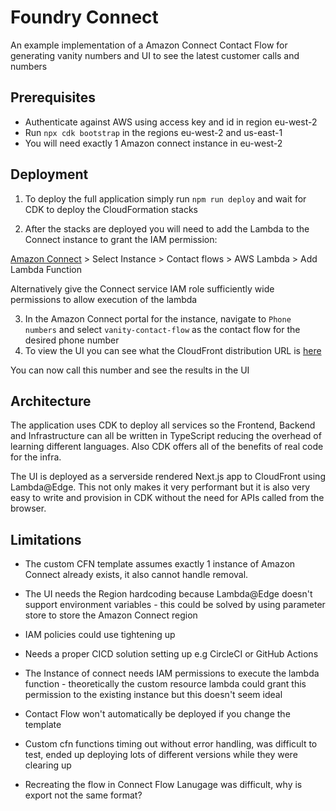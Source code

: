 # Foundry Connect
An example implementation of a Amazon Connect Contact Flow for generating vanity numbers and UI to see the latest customer calls and numbers

## Prerequisites 
* Authenticate against AWS using access key and id in region eu-west-2
* Run `npx cdk bootstrap` in the regions eu-west-2 and us-east-1
* You will need exactly 1 Amazon connect instance in eu-west-2

## Deployment
1. To deploy the full application simply run `npm run deploy` and wait for CDK to deploy the CloudFormation stacks

2. After the stacks are deployed you will need to add the Lambda to the Connect instance to grant the IAM permission:

[Amazon Connect](https://eu-west-2.console.aws.amazon.com/connect/v2/app/instances) > Select Instance > Contact flows > AWS Lambda > Add Lambda Function

Alternatively give the Connect service IAM role sufficiently wide permissions to allow execution of the lambda

3. In the Amazon Connect portal for the instance, navigate to `Phone numbers` and select `vanity-contact-flow` as the contact flow for the desired phone number
4. To view the UI you can see what the CloudFront distribution URL is [here](https://console.aws.amazon.com/cloudfront/v3/home)

You can now call this number and see the results in the UI

## Architecture

The application uses CDK to deploy all services so the Frontend, Backend and Infrastructure can all be written in TypeScript reducing the overhead of learning different languages. Also CDK offers all of the benefits of real code for the infra.

The UI is deployed as a serverside rendered Next.js app to CloudFront using Lambda@Edge. This not only makes it very performant but it is also very easy to write and provision in CDK without the need for APIs called from the browser.

## Limitations

* The custom CFN template assumes exactly 1 instance of Amazon Connect already exists, it also cannot handle removal.
* The UI needs the Region hardcoding because Lambda@Edge doesn't support environment variables - this could be solved by using parameter store to store the Amazon Connect region 
* IAM policies could use tightening up
* Needs a proper CICD solution setting up e.g CircleCI or GitHub Actions
* The Instance of connect needs IAM permissions to execute the lambda function - theoretically the custom resource lambda could grant this permission to the existing instance but this doesn't seem ideal 
* Contact Flow won't automatically be deployed if you change the template

* Custom cfn functions timing out without error handling, was difficult to test, ended up deploying lots of different versions while they were clearing up
* Recreating the flow in Connect Flow Lanugage was difficult, why is export not the same format?
